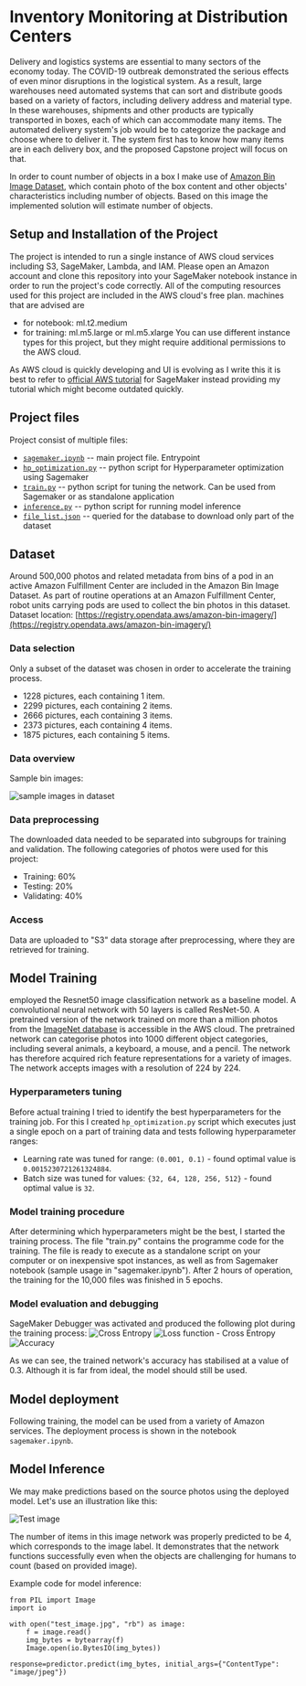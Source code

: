 # Inventory Monitoring at Distribution Centers
Delivery and logistics systems are essential to many sectors of the economy today. The COVID-19 outbreak demonstrated the serious effects of even minor disruptions in the logistical system. As a result, large warehouses need automated systems that can sort and distribute goods based on a variety of factors, including delivery address and material type. In these warehouses, shipments and other products are typically transported in boxes, each of which can accommodate many items. The automated delivery system's job would be to categorize the package and choose where to deliver it. The system first has to know how many items are in each delivery box, and the proposed Capstone project will focus on that.

In order to count number of objects in a box I make use of [Amazon Bin Image Dataset](https://registry.opendata.aws/amazon-bin-imagery/), which contain photo of the box content and other objects' characteristics including number of objects. Based on this image the implemented solution will estimate number of objects. 

## Setup and Installation of the Project
The project is intended to run a single instance of AWS cloud services including S3, SageMaker, Lambda, and IAM. Please open an Amazon account and clone this repository into your SageMaker notebook instance in order to run the project's code correctly. All of the computing resources used for this project are included in the AWS cloud's free plan.
machines that are advised are

- for notebook: ml.t2.medium
- for training: ml.m5.large or ml.m5.xlarge
You can use different instance types for this project, but they might require additional permissions to the AWS cloud.

As AWS cloud is quickly developing and UI is evolving as I write this it is best to refer to [official AWS tutorial](https://docs.aws.amazon.com/sagemaker/latest/dg/howitworks-create-ws.html) for SageMaker instead providing my tutorial which might become outdated quickly. 

## Project files
Project consist of multiple files:
- [`sagemaker.ipynb`](sagemaker.ipynb) -- main project file. Entrypoint
- [`hp_optimization.py`](hp_optimization.py) -- python script for Hyperparameter optimization using Sagemaker
- [`train.py`](train.py) -- python script for tuning the network. Can be used from Sagemaker or as standalone application
- [`inference.py`](inference.py) -- python script for running model inference
- [`file_list.json`](file_list.json) -- queried for the database to download only part of the dataset

## Dataset
Around 500,000 photos and related metadata from bins of a pod in an active Amazon Fulfillment Center are included in the Amazon Bin Image Dataset. As part of routine operations at an Amazon Fulfillment Center, robot units carrying pods are used to collect the bin photos in this dataset.
Dataset location: [https://registry.opendata.aws/amazon-bin-imagery/](https://registry.opendata.aws/amazon-bin-imagery/)

### Data selection
Only a subset of the dataset was chosen in order to accelerate the training process.
- 1228 pictures, each containing 1 item.
- 2299 pictures, each containing 2 items.
- 2666 pictures, each containing 3 items.
- 2373 pictures, each containing 4 items.
- 1875 pictures, each containing 5 items.

### Data overview
Sample bin images:

![sample images in dataset](sample_image.png "Sample images in dataset")

### Data preprocessing
The downloaded data needed to be separated into subgroups for training and validation. The following categories of photos were used for this project:
- Training: 60%
- Testing: 20%
- Validating: 40%

### Access
Data are uploaded to "S3" data storage after preprocessing, where they are retrieved for training.

## Model Training
employed the Resnet50 image classification network as a baseline model. A convolutional neural network with 50 layers is called ResNet-50. A pretrained version of the network trained on more than a million photos from the [ImageNet database](http://www.image-net.org) is accessible in the AWS cloud. The pretrained network can categorise photos into 1000 different object categories, including several animals, a keyboard, a mouse, and a pencil. The network has therefore acquired rich feature representations for a variety of images. The network accepts images with a resolution of 224 by 224.

### Hyperparameters tuning
Before actual training I tried to identify the best hyperparameters for the training job. For this I created `hp_optimization.py` script which executes just a single epoch on a part of training data and tests following hyperparameter ranges:
- Learning rate was tuned for range: `(0.001, 0.1)` - found optimal value is `0.0015230721261324884`.
- Batch size was tuned for values: ``{32, 64, 128, 256, 512}`` - found optimal value is `32`.

### Model training procedure
After determining which hyperparameters might be the best, I started the training process. The file "train.py" contains the programme code for the training. The file is ready to execute as a standalone script on your computer or on inexpensive spot instances, as well as from Sagemaker notebook (sample usage in "sagemaker.ipynb"). After 2 hours of operation, the training for the 10,000 files was finished in 5 epochs.

### Model evaluation and debugging
SageMaker Debugger was activated and produced the following plot during the training process:
![Cross Entropy](training_debug_values.png "Cross Entropy plot")
![Loss function - Cross Entropy](loss.png "Loss function - Cross Entropy plot")
![Accuracy](accuracy.png "Accuracy")

As we can see, the trained network's accuracy has stabilised at a value of 0.3. Although it is far from ideal, the model should still be used.

## Model deployment
Following training, the model can be used from a variety of Amazon services. The deployment process is shown in the notebook `sagemaker.ipynb`.

## Model Inference
We may make predictions based on the source photos using the deployed model. Let's use an illustration like this:

![Test image](test_image.jpg "Test image")

The number of items in this image network was properly predicted to be 4, which corresponds to the image label. It demonstrates that the network functions successfully even when the objects are challenging for humans to count (based on provided image).

Example code for model inference:
```
from PIL import Image
import io

with open("test_image.jpg", "rb") as image:
    f = image.read()
    img_bytes = bytearray(f)
    Image.open(io.BytesIO(img_bytes))
	
response=predictor.predict(img_bytes, initial_args={"ContentType": "image/jpeg"})
```
